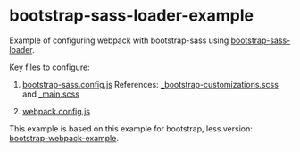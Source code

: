 bootstrap-sass-loader-example
=========================

Example of configuring webpack with bootstrap-sass using [bootstrap-sass-loader](https://github.com/justin808/bootstrap-sass-loader).

Key files to configure:

1. [bootstrap-sass.config.js](https://github.com/justin808/bootstrap-sass-loader-example/blob/master/bootstrap-sass.config.js)
   References: [_bootstrap-customizations.scss](https://github.com/justin808/bootstrap-sass-loader-example/blob/master/_bootstrap-customizations.scss) and
   [_main.scss](https://github.com/justin808/bootstrap-sass-loader-example/blob/master/_main.scss)

2. [webpack.config.js](https://github.com/justin808/bootstrap-sass-loader-example/blob/master/webpack.config.js)

This example is based on this example for bootstrap, less version: [bootstrap-webpack-example](http://bline.github.io/bootstrap-webpack-example/).

